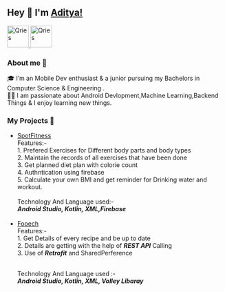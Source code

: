 <!DOCTYPE html>
<html>
   <head>
      <H2>Hey &#128075 I'm 
<a href="https://www.linkedin.com/in/unknownadii/">Aditya!</a></H2>
   </head>
   <body>
      <a href="https://www.linkedin.com/in/unknownadii/">
         <img alt="Qries" src="https://cdn-icons-png.flaticon.com/512/61/61109.png"
         width=50" height="50">
      </a>
      <a href="https://twitter.com/unknownadii">
         <img alt="Qries" src="https://www.iconsdb.com/icons/preview/black/twitter-xxl.png"
         width=50" height="50">
      </a>
   </body>
   <H3>About me 	&#128640 </H3>
   <body>
   🎓 I’m an Mobile Dev enthusiast & a junior pursuing my Bachelors in Computer Science & Engineering .
   <br>
   👨‍💻 I am passionate about Android Devlopment,Machine Learning,Backend Things & I enjoy learning new things. 
   </body>
   <H3>My Projects 🙌</H3>
   <body> 
<ul>
  <li> 
  <a href="https://github.com/unknownadii/Spot-Fitness">SpotFitness</a>
<br>
Features:-<br>
1. Prefered Exercises for Different body parts and body types
<br>
2. Maintain the records of all exercises that have been done
<br>
3. Get planned diet plan with colorie count
<br>
4. Authntication using firebase
<br>
5. Calculate your own BMI and get reminder for Drinking water and workout.
<br>
<br>
Technology And Language used:-<br>
<b><i>Android Studio, Kotlin, XML,Firebase</b></i></br><br>

   </li>
  <li>  <a href="https://github.com/unknownadii/FOOECH">Fooech</a>
  <br>
Features:-<br>
1. Get Details of every recipe and be up to date
<br>
2. Details are getting with the help of <b><i>REST API</b></i> Calling
<br>
3. Use of <b><i>Retrofit</b></i> and SharedPerference
<br><br>

Technology And Language used  :-
<br>
<b><i>Android Studio, Kotlin, XML, Volley Libaray</b></i>
</li>
    <ul>
   </body>
</html>
